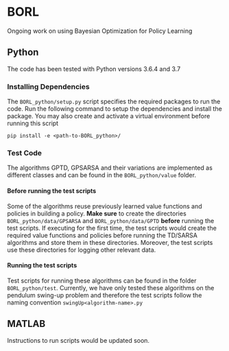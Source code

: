
# BORL
Ongoing work on using Bayesian Optimization for Policy Learning

## Python
The code has been tested with Python versions 3.6.4 and 3.7
### Installing Dependencies
The `BORL_python/setup.py` script specifies the required packages to run the code. Run the following command to setup the dependencies and install the package. You may also create and activate a virtual environment before running this script

`pip install -e <path-to-BORL_python>/`

### Test Code
The algorithms GPTD, GPSARSA and their variations are implemented as different classes and can be found in the `BORL_python/value` folder. 

#### Before running the test scripts
Some of the algorithms reuse previously learned value functions and policies in building a policy. **Make sure** to create the directories `BORL_python/data/GPSARSA` and `BORL_python/data/GPTD` **before** running the test scripts. If executing for the first time, the test scripts would create the required value functions and policies before running the TD/SARSA algorithms and store them in these directories. Moreover, the test scripts use these directories for logging other relevant data. 

#### Running the test scripts
Test scripts for running these algorithms can be found in the folder `BORL_python/test`. Currently, we have only tested these algorithms on the pendulum swing-up problem and therefore the test scripts follow the naming convention `swingUp<algorithm-name>.py` 

## MATLAB
Instructions to run scripts would be updated soon.
